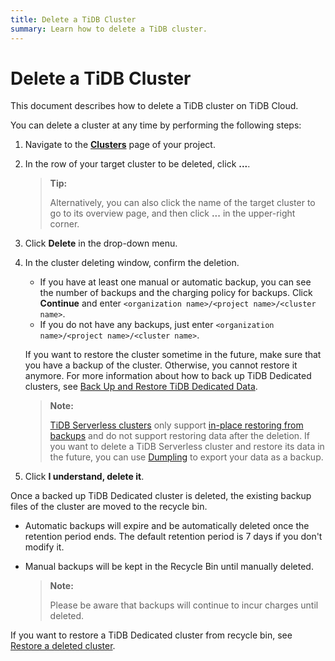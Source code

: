 ```yaml
---
title: Delete a TiDB Cluster
summary: Learn how to delete a TiDB cluster.
---
```


# Delete a TiDB Cluster

This document describes how to delete a TiDB cluster on TiDB Cloud.

You can delete a cluster at any time by performing the following steps:

1. Navigate to the [**Clusters**](https://tidbcloud.com/console/clusters) page of your project.
2. In the row of your target cluster to be deleted, click **...**.

    > **Tip:**
    >
    > Alternatively, you can also click the name of the target cluster to go to its overview page, and then click **...** in the upper-right corner.

3. Click **Delete** in the drop-down menu.
4. In the cluster deleting window, confirm the deletion.

    - If you have at least one manual or automatic backup, you can see the number of backups and the charging policy for backups. Click **Continue** and enter `<organization name>/<project name>/<cluster name>`.
    - If you do not have any backups, just enter `<organization name>/<project name>/<cluster name>`.

    If you want to restore the cluster sometime in the future, make sure that you have a backup of the cluster. Otherwise, you cannot restore it anymore. For more information about how to back up TiDB Dedicated clusters, see [Back Up and Restore TiDB Dedicated Data](/tidb-cloud/backup-and-restore.md).

    > **Note:**
    >
    > [TiDB Serverless clusters](/tidb-cloud/select-cluster-tier.md#tidb-serverless) only support [in-place restoring from backups](/tidb-cloud/backup-and-restore-serverless.md#restore) and do not support restoring data after the deletion. If you want to delete a TiDB Serverless cluster and restore its data in the future, you can use [Dumpling](https://docs.pingcap.com/tidb/stable/dumpling-overview) to export your data as a backup.

5. Click **I understand, delete it**.

 Once a backed up TiDB Dedicated cluster is deleted, the existing backup files of the cluster are moved to the recycle bin.

- Automatic backups will expire and be automatically deleted once the retention period ends. The default retention period is 7 days if you don't modify it.
- Manual backups will be kept in the Recycle Bin until manually deleted.

  > **Note:**
  >
  > Please be aware that backups will continue to incur charges until deleted.

 If you want to restore a TiDB Dedicated cluster from recycle bin, see [Restore a deleted cluster](/tidb-cloud/backup-and-restore.md#restore-a-deleted-cluster).
